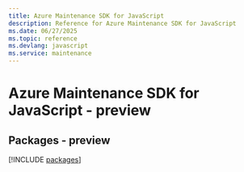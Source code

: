 ```yaml
---
title: Azure Maintenance SDK for JavaScript
description: Reference for Azure Maintenance SDK for JavaScript
ms.date: 06/27/2025
ms.topic: reference
ms.devlang: javascript
ms.service: maintenance
---
```

# Azure Maintenance SDK for JavaScript - preview
## Packages - preview
[!INCLUDE [packages](maintenance-index.md)]